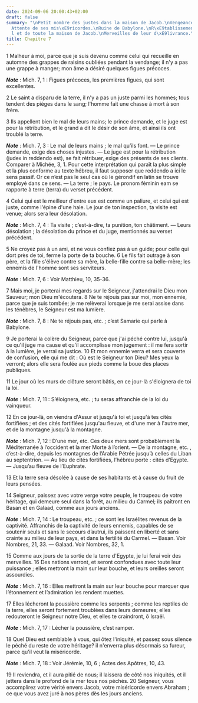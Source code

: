 ```yaml
---
date: 2024-09-06 20:00:43+02:00
draft: false
summary: "\nPetit nombre des justes dans la maison de Jacob.\nVengeances du Seigneur.\n\
  Attente de ses mis\xE9ricordes.\nRuine de Babylone.\nR\xE9tablissement d\u2019Isra\xEB\
  l et de toute la maison de Jacob.\nMerveilles de leur d\xE9livrance.\n"
title: Chapitre 7
---
```





1 Malheur à moi, parce que je suis devenu comme celui qui recueille en automne des grappes de raisins oubliées pendant la vendange; il n'y a pas une grappe à manger; mon âme a désiré quelques figues précoces.

***Note*** :  Mich. 7, 1 : Figues précoces, les premières figues, qui sont excellentes.

2 Le saint a disparu de la terre, il n'y a pas un juste parmi les hommes; tous tendent des pièges dans le sang; l'homme fait une chasse à mort à son frère.


3 Ils appellent bien le mal de leurs mains; le prince demande, et le juge est pour la rétribution, et le grand a dit le désir de son âme, et ainsi ils ont troublé la terre.

***Note*** :  Mich. 7, 3 : Le mal de leurs mains ; le mal qu’ils font. ― Le prince demande, exige des choses injustes. ― Le juge est pour la rétribution (judex in reddendo est), se fait rétribuer, exige des présents de ses clients. Comparer à Michée, 3, 1. Pour cette interprétation qui paraît la plus simple et la plus conforme au texte hébreu, il faut supposer que reddendo a ici le sens passif. Or ce n’est pas le seul cas où le gérondif en latin se trouve employé dans ce sens. ― La terre ; le pays. Le pronom féminin eam se rapporte à terre (terra) du verset précédent.

4 Celui qui est le meilleur d'entre eux est comme un paliure, et celui qui est juste, comme l'épine d'une haie. Le jour de ton inspection, ta visite est venue; alors sera leur désolation.

***Note*** :  Mich. 7, 4 : Ta visite ; c’est-à-dire, ta punition, ton châtiment. ― Leurs désolation ; la désolation du prince et du juge, mentionnés au verset précédent.


5 Ne croyez pas à un ami, et ne vous confiez pas à un guide; pour celle qui dort près de toi, ferme la porte de ta bouche. 6 Le fils fait outrage à son père, et la fille s'élève contre sa mère, la belle-fille contre sa belle-mère; les ennemis de l'homme sont ses serviteurs.

***Note*** :  Mich. 7, 6 : Voir Matthieu, 10, 35-36.


7 Mais moi, je porterai mes regards sur le Seigneur, j'attendrai le Dieu mon Sauveur; mon Dieu m'écoutera. 8 Ne te réjouis pas sur moi, mon ennemie, parce que je suis tombée; je me relèverai lorsque je me serai assise dans les ténèbres, le Seigneur est ma lumière.

***Note*** :  Mich. 7, 8 : Ne te réjouis pas, etc. ; c’est Samarie qui parle à Babylone.

9 Je porterai la colère du Seigneur, parce que j'ai péché contre lui, jusqu'à ce qu'il juge ma cause et qu'il accomplisse mon jugement : il me fera sortir à la lumière, je verrai sa justice. 10 Et mon ennemie verra et sera couverte de confusion, elle qui me dit : Où est le Seigneur ton Dieu? Mes yeux la verront; alors elle sera foulée aux pieds comme la boue des places publiques.


11 Le jour où les murs de clôture seront bâtis, en ce jour-là s'éloignera de toi la loi.

***Note*** :  Mich. 7, 11 : S’éloignera, etc. ; tu seras affranchie de la loi du vainqueur.

12 En ce jour-là, on viendra d'Assur et jusqu'à toi et jusqu'à tes cités fortifiées ; et des cités fortifiées jusqu'au fleuve, et d'une mer à l'autre mer, et de la montagne jusqu'à la montagne.

***Note*** :  Mich. 7, 12 : D’une mer, etc. Ces deux mers sont probablement la Méditerranée à l’occident et la mer Morte à l’orient. ― De la montagne, etc. , c’est-à-dire, depuis les montagnes de l’Arabie Pétrée jusqu’à celles du Liban au septentrion. ― Au lieu de cités fortifiées, l’hébreu porte : cités d’Egypte. ― Jusqu’au fleuve de l’Euphrate.


13 Et la terre sera désolée à cause de ses habitants et à cause du fruit de leurs pensées.


14 Seigneur, paissez avec votre verge votre peuple, le troupeau de votre héritage, qui demeure seul dans la forêt, au milieu du Carmel; ils paîtront en Basan et en Galaad, comme aux jours anciens.

***Note*** :  Mich. 7, 14 : Le troupeau, etc. ; ce sont les Israélites revenus de la captivité. Affranchis de la captivité de leurs ennemis, capables de se soutenir seuls et sans le secours d’autrui, ils paissent en liberté et sans crainte au milieu de leur pays, et dans la fertilité du Carmel. ― Basan. Voir Nombres, 21, 33. ― Galaad. Voir Nombres, 32, 1.

15 Comme aux jours de ta sortie de la terre d'Egypte, je lui ferai voir des merveilles. 16 Des nations verront, et seront confondues avec toute leur puissance ; elles mettront la main sur leur bouche, et leurs oreilles seront assourdies.

***Note*** :  Mich. 7, 16 : Elles mettront la main sur leur bouche pour marquer que l’étonnement et l’admiration les rendent muettes.

17 Elles lécheront la poussière comme les serpents ; comme les reptiles de la terre, elles seront fortement troublées dans leurs demeures; elles redouteront le Seigneur notre Dieu, et elles te craindront, ô Israël.

***Note*** :  Mich. 7, 17 : Lécher la poussière, c’est ramper.


18 Quel Dieu est semblable à vous, qui ôtez l'iniquité, et passez sous silence le péché du reste de votre héritage? il n'enverra plus désormais sa fureur, parce qu'il veut la miséricorde.

***Note*** :  Mich. 7, 18 : Voir Jérémie, 10, 6 ; Actes des Apôtres, 10, 43.

19 Il reviendra, et il aura pitié de nous; il laissera de côté nos iniquités, et il jettera dans le profond de la mer tous nos péchés. 20 Seigneur, vous accomplirez votre vérité envers Jacob, votre miséricorde envers Abraham ; ce que vous avez juré à nos pères dès les jours anciens.
